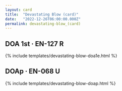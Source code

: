 ```yaml
---
layout: card
title:  "Devastating Blow (card)"
date:   "2022-12-26T06:00:00.000Z"
permalink: devastating-blow_(card)
---
```


## DOA 1st &middot; EN-127 R

{% include templates/devastating-blow-doa1e.html %}


## DOAp &middot; EN-068 U

{% include templates/devastating-blow-doap.html %}
